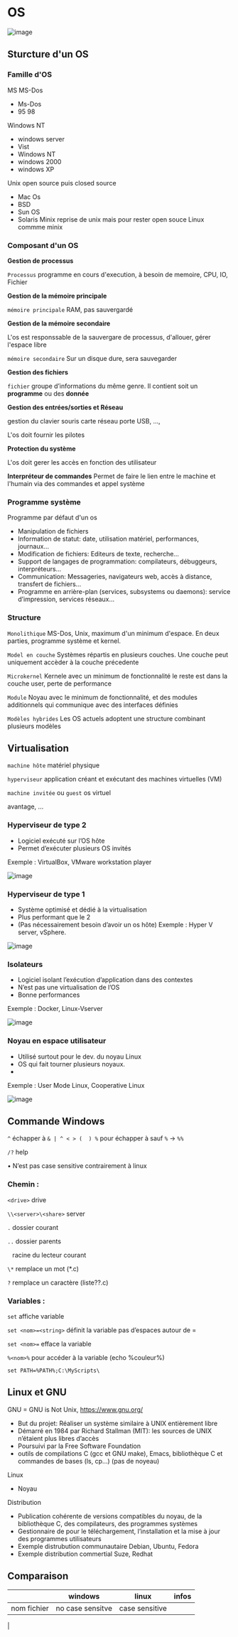# OS
![image](https://user-images.githubusercontent.com/62622644/204817583-eced29ad-b50e-446f-acec-74dadfdc283c.png)
## Sturcture d'un OS
### Famille d'OS
MS
MS-Dos
- Ms-Dos
- 95 98

Windows NT
- windows server
- Vist
- Windows NT
- windows 2000
- windows XP


Unix open source puis closed source
- Mac Os 
- BSD
- Sun OS
- Solaris
Minix reprise de unix mais pour rester open souce
Linux commme minix




### Composant d'un OS
**Gestion de processus**
  
`Processus` programme en cours d'execution, à besoin de memoire, CPU, IO, Fichier

**Gestion de la mémoire principale**

`mémoire principale` RAM, pas sauvergardé

**Gestion de la mémoire secondaire**

L'os est responssable de la sauvergare de processus, d'allouer, gérer l'espace libre

`mémoire secondaire` Sur un disque dure, sera sauvegarder

**Gestion des fichiers**

`fichier` groupe d’informations du même genre. Il contient soit un **programme** ou des **donnée**

**Gestion des entrées/sorties et Réseau**

gestion du clavier souris carte réseau porte USB, ..., 

L'os doit fournir les pilotes

**Protection du système**

L'os  doit gerer les accès en fonction des utilisateur

**Interpréteur de commandes**
Permet de faire le lien entre le machine et l'humain via des commandes et appel système

### Programme système
Programme par défaut d'un os
- Manipulation de fichiers
- Information de statut: date, utilisation matériel, performances, journaux…
- Modification de fichiers: Editeurs de texte, recherche…
- Support de langages de programmation: compilateurs, débuggeurs, interpréteurs…
- Communication: Messageries, navigateurs web, accès à distance, transfert de fichiers…
- Programme en arrière-plan (services, subsystems ou daemons): service d’impression, services réseaux…

### Structure
`Monolithique` MS-Dos, Unix, maximum d'un minimum d'espace. En deux parties, programme système et kernel.

`Model en couche` Systèmes répartis en plusieurs couches. Une couche peut uniquement accèder à la couche précedente

`Microkernel` Kernele avec un minimum de fonctionnalité le reste est dans la couche user, perte de performance

`Module` Noyau avec le minimum de fonctionnalité, et des modules additionnels qui communique avec des interfaces définies

`Modèles hybrides` Les OS actuels adoptent une structure combinant plusieurs modèles

## Virtualisation
`machine hôte` matériel physique

`hyperviseur` application créant et exécutant des machines virtuelles (VM)

`machine invitée` ou `guest` os virtuel

avantage, ...

### Hyperviseur de type 2
- Logiciel exécuté sur l’OS hôte
- Permet d’exécuter plusieurs OS invités

Exemple : VirtualBox, VMware workstation player

![image](https://user-images.githubusercontent.com/62622644/204830228-acee505f-e710-4ab7-95a1-a8137fcfc3cf.png)

### Hyperviseur de type 1
- Système optimisé et dédié à la virtualisation
- Plus performant que le 2
- (Pas nécessairement besoin d’avoir un os hôte)
Exemple : Hyper V server, vSphere.

![image](https://user-images.githubusercontent.com/62622644/204830475-716ad4fd-8d9d-4c47-a4a9-faf37774d127.png)

### Isolateurs
- Logiciel isolant l’exécution d’application dans des contextes
- N’est pas une virtualisation de l’OS
- Bonne performances

Exemple : Docker, Linux-Vserver

![image](https://user-images.githubusercontent.com/62622644/204830611-756899f9-b10e-4948-82d2-8bfa762e786e.png)

### Noyau en espace utilisateur
- Utilisé surtout pour le dev. du noyau Linux 
- OS qui fait tourner plusieurs noyaux.
- 
Exemple : User Mode Linux, Cooperative Linux

![image](https://user-images.githubusercontent.com/62622644/204830721-11d5e85a-65de-4b0a-b2cb-82fc78e7828b.png)




## Commande Windows 
`^` échapper à `& | ^ < > (  ) %` pour échapper à sauf `%` → `%%`

`/?` 	help

•	N’est pas case sensitive contrairement à linux

### Chemin :
`<drive>`	drive

`\\<server>\<share>`	server

`.`	dossier courant

`..` dossier parents

` `  racine du lecteur courant

`\*` 	remplace un mot (*.c)

`?`	remplace un caractère (liste??.c)

### Variables :

`set`	affiche variable

`set <nom>=<string>`	définit la variable pas d’espaces autour de =

`set <nom>=`	efface la variable

`%<nom>%`	pour accéder à la variable (echo %couleur%)

`set PATH=%PATH%;C:\MyScripts\`

## Linux et GNU
GNU = GNU is Not Unix, https://www.gnu.org/
- But du projet: Réaliser un système similaire à UNIX entièrement libre
- Démarré en 1984 par Richard Stallman (MIT): les sources de UNIX n’étaient plus libres d’accès
- Poursuivi par la Free Software Foundation
- outils de compilations C (gcc et GNU make), Emacs, bibliothèque C et commandes de bases (ls, cp…) (pas de noyeau)

Linux
- Noyau

Distribution
- Publication cohérente de versions compatibles du noyau, de la bibliothèque C, des compilateurs, des programmes systèmes
- Gestionnaire de pour le téléchargement, l’installation et la mise à jour des programmes utilisateurs
- Exemple distrubution communautaire Debian, Ubuntu, Fedora
- Exemple distribution commertial Suze, Redhat

## Comparaison

| | windows | linux | infos |
| - | - | - | - |
| nom fichier | no case sensitve | case sensitive |
| 
